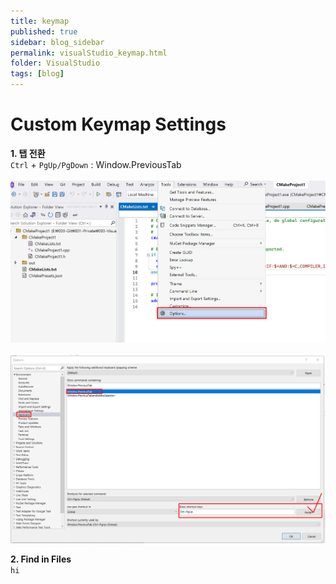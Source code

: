 ```yaml
---
title: keymap
published: true
sidebar: blog_sidebar
permalink: visualStudio_keymap.html
folder: VisualStudio
tags: [blog]
---
```


# Custom Keymap Settings

**1. 탭 전환**  
`Ctrl` + `PgUp/PgDown` : Window.PreviousTab<br>  
![vs_option.png](images/ide/vs_option.png)<br>  
![vs_option.png](images/ide/vs_option2.png)<br>

**2. Find in Files**  
`hi`